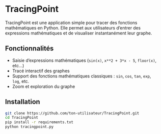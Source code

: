 # TracingPoint

TracingPoint est une application simple pour tracer des fonctions mathématiques en Python. Elle permet aux utilisateurs d’entrer des expressions mathématiques et de visualiser instantanément leur graphe.

## Fonctionnalités

- Saisie d’expressions mathématiques (`sin(x)`, `x**2 + 3*x - 5`, `floor(x)`, etc...)
- Tracé interactif des graphes
- Support des fonctions mathématiques classiques : `sin`, `cos`, `tan`, `exp`, `log`, etc.
- Zoom et exploration du graphe

## Installation

```bash
git clone https://github.com/ton-utilisateur/TracingPoint.git
cd TracingPoint
pip install -r requirements.txt
python tracingpoint.py
